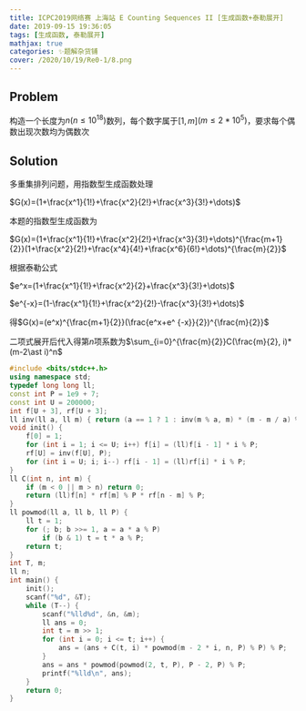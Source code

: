 ```yaml
---
title: ICPC2019网络赛 上海站 E Counting Sequences II [生成函数+泰勒展开]
date: 2019-09-15 19:36:05
tags: [生成函数, 泰勒展开]
mathjax: true
categories: ✨题解杂货铺
cover: /2020/10/19/Re0-1/8.png
---
```

## Problem

构造一个长度为$n(n \le 10^{18})$数列，每个数字属于$[1,m]$$(m \le 2*10^5)$，要求每个偶数出现次数均为偶数次

## Solution

多重集排列问题，用指数型生成函数处理

$G(x)=(1+\frac{x^1}{1!}+\frac{x^2}{2!}+\frac{x^3}{3!}+\dots)$

本题的指数型生成函数为

$G(x)=(1+\frac{x^1}{1!}+\frac{x^2}{2!}+\frac{x^3}{3!}+\dots)^{\frac{m+1}{2}}(1+\frac{x^2}{2!}+\frac{x^4}{4!}+\frac{x^6}{6!}+\dots)^{\frac{m}{2}}$

根据泰勒公式

$e^x=(1+\frac{x^1}{1!}+\frac{x^2}{2}+\frac{x^3}{3!}+\dots)$

$e^{-x}=(1-\frac{x^1}{1!}+\frac{x^2}{2!}-\frac{x^3}{3!}+\dots)$

得$G(x)=(e^x)^{\frac{m+1}{2}}(\frac{e^x+e^
{-x}}{2})^{\frac{m}{2}}$

二项式展开后代入得第$n$项系数为$\sum_{i=0}^{\frac{m}{2}}C(\frac{m}{2}, i)*(m-2\ast i)^n$

```cpp
#include <bits/stdc++.h>
using namespace std;
typedef long long ll;
const int P = 1e9 + 7;
const int U = 200000;
int f[U + 3], rf[U + 3];
ll inv(ll a, ll m) { return (a == 1 ? 1 : inv(m % a, m) * (m - m / a) % m); }
void init() {
    f[0] = 1;
    for (int i = 1; i <= U; i++) f[i] = (ll)f[i - 1] * i % P;
    rf[U] = inv(f[U], P);
    for (int i = U; i; i--) rf[i - 1] = (ll)rf[i] * i % P;
}
ll C(int n, int m) {
    if (m < 0 || m > n) return 0;
    return (ll)f[n] * rf[m] % P * rf[n - m] % P;
}
ll powmod(ll a, ll b, ll P) {
    ll t = 1;
    for (; b; b >>= 1, a = a * a % P)
        if (b & 1) t = t * a % P;
    return t;
}
int T, m;
ll n;
int main() {
    init();
    scanf("%d", &T);
    while (T--) {
        scanf("%lld%d", &n, &m);
        ll ans = 0;
        int t = m >> 1;
        for (int i = 0; i <= t; i++) {
            ans = (ans + C(t, i) * powmod(m - 2 * i, n, P) % P) % P;
        }
        ans = ans * powmod(powmod(2, t, P), P - 2, P) % P;
        printf("%lld\n", ans);
    }
    return 0;
}
```

